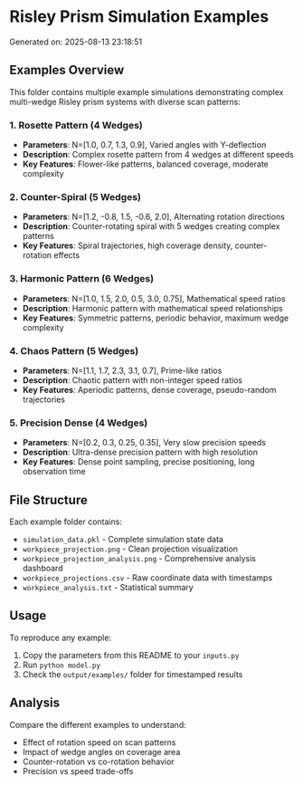 # Risley Prism Simulation Examples

Generated on: 2025-08-13 23:18:51

## Examples Overview

This folder contains multiple example simulations demonstrating complex multi-wedge Risley prism systems with diverse scan patterns:

### 1. Rosette Pattern (4 Wedges)
- **Parameters**: N=[1.0, 0.7, 1.3, 0.9], Varied angles with Y-deflection
- **Description**: Complex rosette pattern from 4 wedges at different speeds
- **Key Features**: Flower-like patterns, balanced coverage, moderate complexity

### 2. Counter-Spiral (5 Wedges)
- **Parameters**: N=[1.2, -0.8, 1.5, -0.6, 2.0], Alternating rotation directions
- **Description**: Counter-rotating spiral with 5 wedges creating complex patterns
- **Key Features**: Spiral trajectories, high coverage density, counter-rotation effects

### 3. Harmonic Pattern (6 Wedges)
- **Parameters**: N=[1.0, 1.5, 2.0, 0.5, 3.0, 0.75], Mathematical speed ratios
- **Description**: Harmonic pattern with mathematical speed relationships
- **Key Features**: Symmetric patterns, periodic behavior, maximum wedge complexity

### 4. Chaos Pattern (5 Wedges)
- **Parameters**: N=[1.1, 1.7, 2.3, 3.1, 0.7], Prime-like ratios
- **Description**: Chaotic pattern with non-integer speed ratios
- **Key Features**: Aperiodic patterns, dense coverage, pseudo-random trajectories

### 5. Precision Dense (4 Wedges)
- **Parameters**: N=[0.2, 0.3, 0.25, 0.35], Very slow precision speeds
- **Description**: Ultra-dense precision pattern with high resolution
- **Key Features**: Dense point sampling, precise positioning, long observation time

## File Structure

Each example folder contains:
- `simulation_data.pkl` - Complete simulation state data
- `workpiece_projection.png` - Clean projection visualization
- `workpiece_projection_analysis.png` - Comprehensive analysis dashboard
- `workpiece_projections.csv` - Raw coordinate data with timestamps
- `workpiece_analysis.txt` - Statistical summary

## Usage

To reproduce any example:
1. Copy the parameters from this README to your `inputs.py`
2. Run `python model.py`
3. Check the `output/examples/` folder for timestamped results

## Analysis

Compare the different examples to understand:
- Effect of rotation speed on scan patterns
- Impact of wedge angles on coverage area
- Counter-rotation vs co-rotation behavior
- Precision vs speed trade-offs
